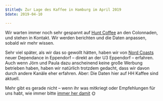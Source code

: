 ```yaml
---
$title@: Zur Lage des Kaffee in Hamburg im April 2019
$date: 2019-04-10

---
```

Wir warten immer noch sehr gespannt auf [Hunt Coffee]([url('/content/roasters/hunt.md')]) an den Colonnaden, und stehen in Kontakt. Wir werden berichten und die Daten anpassen, sobald wir mehr wissen.

Sehr viel später, als wir das so gewollt hätten, haben wir von [Nord Coasts]([url('/content/roasters/nord-coast.md')]) neuer Dependance in Eppendorf – direkt an der U3 Eppendorf – erfahren. Auch wenn Jörn und Paula dazu anscheinend keine große Werbung betrieben haben, haben wir natürlich trotzdem gedacht, dass wir davon durch andere Kanäle eher erfahren. Aber: Die Daten hier auf HH Kaffee sind aktuell.

Mehr gibt es gerade nicht – wenn ihr was mitkriegt oder Empfehlungen für uns habt, wie immer bitte [immer her damit]([url('/content/pages/contact.md')]) 🌞
